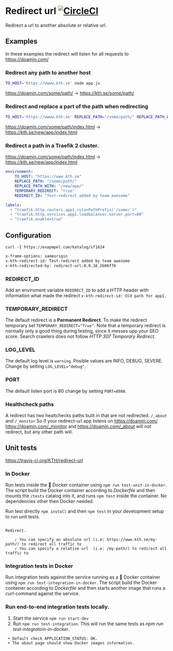 # Redirect url [![CircleCI](https://circleci.com/gh/KTH/redirect-url.svg?style=svg)](https://circleci.com/gh/KTH/redirect-url)


Redirect a url to another absolute or relative url.

## Examples

In these examples the redirect will listen for all requests to https://doamin.com/

### Redirect any path to another host

```bash
TO_HOST='https://wwww.kth.se' node app.js
```

https://doamin.com/some/path/ -> https://kth.se/some/path/

### Redirect and replace a part of the path when redirecting

```bash
TO_HOST='https://wwww.kth.se' REPLACE_PATH="/some/path/" REPLACE_PATH_WITH="/new/app/" node app.js
```

https://doamin.com/some/path/index.html -> https://kth.se/new/app/index.html

### Redirect a path in a Traefik 2 cluster.

https://doamin.com/some/path/index.html -> https://kth.se/new/app/index.html

```yml
environment:
    TO_HOST: "https://www.kth.se"
    REPLACE_PATH: "/some/path/"
    REPLACE_PATH_WITH: "/new/app/"
    TEMPORARY_REDIRECT: "true"
    REDIRECT_ID: "Test-redirect added by team awesome"

labels:
  - "traefik.http.routers.app1.rule=PathPrefix(`/some/`)"
  - "traefik.http.services.app1.loadbalancer.server.port=80"
  - "traefik.enable=true"
```

## Configuration

`curl -I https://exapmpel.com/katalog/sf1624`

```bash
x-frame-options: sameorigin
x-kth-redirect-id: Test-redirect added by team awesome
x-kth-redirected-by: redirect-url:0.0.16_2b06f76
```

### REDIRECT_ID

Add an enviroment variable `REDIRECT_ID` to add a HTTP header with information what made the redirect `x-kth-redirect-id: Old path for app1.`

### TEMPORARY_REDIRECT

The default redirect is a **Permanent Redirect**. To make the redirect temporary set `TEMPORARY_REDIRECT="True"`. Note that a temporary redirect is normally only a good thing during testing, since it messes upp your SEO score. Search crawlers does not follow _HTTP 307 Temporary Redirect_.

### LOG_LEVEL

The default log level is `warning`. Posible values are INFO, DEBUG, SEVERE. Change by setting `LOG_LEVEL="debug"`.

### PORT

The default listen port is 80 change by setting `PORT=8080`.

### Healthcheck paths

A redirect has two healtchecks paths built in that are not redirected. `/_about` and `/_monitor`
So if your redirect-url app listens on https://doamin.com/ https://doamin.com/_monitor and https://doamin.com/_about will not redirect, but any other path will.

## Unit tests

https://travis-ci.org/KTH/redirect-url

### In Docker

Run tests inside the :whale: Docker container using `npm run test-unit-in-docker`. The script build the Docker container according to _Dockerfile_ and then mounts the `/tests` catalog into it, and runs `npm test` inside the container. No dependencies other then Docker needed.

Run test directly `npm install` and then `npm test` in your development setup to run unit tests.

```text

Redirect.

    ✓ You can specify an absolute url (i.e: https://www.kth.se/my-path/) to redirect all traffic to
    ✓ You can specify a relative url  (i.e: /my-path/) to redirect all traffic to

```

### Integration tests in Docker

Run integration tests against the service running as a :whale: Docker container using `npm run test-integration-in-docker`. The script build the Docker container according to _Dockerfile_ and then starts another image that runs a _curl_-command against the service.

### Run end-to-end integration tests locally.

1. Start the service `npm run start-dev`
2. Run `npm run test-integration`. This will run the same tests as _npm run test-integratoin-in-docker_.

```text
 • Default check APPLICATION_STATUS: OK.
 • The about page should show Docker images information.
```
